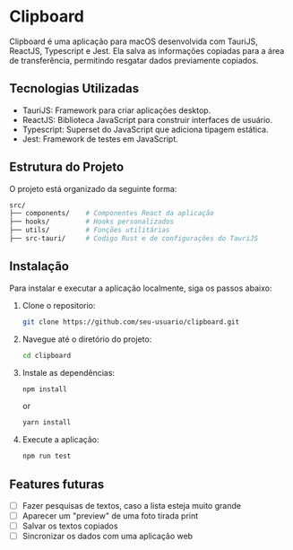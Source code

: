 # Clipboard
Clipboard é uma aplicação para macOS desenvolvida com TauriJS, ReactJS, Typescript e Jest. Ela salva as informações copiadas para a área de transferência, permitindo resgatar dados previamente copiados.

## Tecnologias Utilizadas
- TauriJS: Framework para criar aplicações desktop.
- ReactJS: Biblioteca JavaScript para construir interfaces de usuário.
- Typescript: Superset do JavaScript que adiciona tipagem estática.
- Jest: Framework de testes em JavaScript.

## Estrutura do Projeto
O projeto está organizado da seguinte forma:

```sh
src/
├── components/    # Componentes React da aplicação
├── hooks/         # Hooks personalizados
├── utils/         # Funções utilitárias
├── src-tauri/     # Codigo Rust e de configurações do TauriJS
```

## Instalação
Para instalar e executar a aplicação localmente, siga os passos abaixo:

1. Clone o repositorio:
    ```sh
    git clone https://github.com/seu-usuario/clipboard.git
    ```
2. Navegue até o diretório do projeto:
    ```sh
    cd clipboard
    ```
3. Instale as dependências:
    ```sh
    npm install
    ```
    or
    ```sh
    yarn install
    ```
4. Execute a aplicação:
    ```sh
    npm run test
    ```


## Features futuras
- [ ] Fazer pesquisas de textos, caso a lista esteja muito grande
- [ ] Aparecer um "preview" de uma foto tirada print
- [ ] Salvar os textos copiados
- [ ] Sincronizar os dados com uma aplicação web
